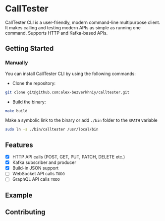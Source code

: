 # CallTester

CallTester CLI is a user-friendly, modern command-line multipurpose client. It makes calling and testing modern APIs as simple as running one command.
Supports HTTP and Kafka-based APIs.


## Getting Started

### Manually 

You can install CallTester CLI by using the following commands:
- Clone the repository: 
```bash
git clone git@github.com:alex-bezverkhniy/calltester.git
```
- Build the binary:
```bash
make build
```
Make a symbolic link to the binary or add `./bin` folder to the `$PATH` variable
```bash
sudo ln -s ./bin/calltester /usr/local/bin
```

## Features

- [x] HTTP API calls (POST, GET, PUT, PATCH, DELETE etc.)
- [x] Kafka subscriber and producer
- [x] Build-in JSON support
- [ ] WebSocket API calls `TODO`
- [ ] GraphQL API calls `TODO`

## Example

## Contributing
